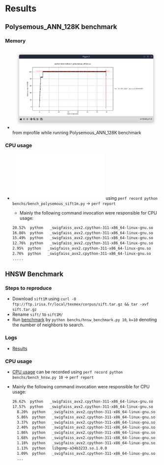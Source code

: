 # Results

## Polysemous_ANN_128K benchmark

### Memory

- ![memory consumption](results/memory_consumption.png) from mprofile while running Polysemous_ANN_128K benchmark

### CPU usage

- ![CPU usage](results/cpu_usage.txt) using `perf record python benchs/bench_polysemous_sift1m.py` -> `perf report`
  - Mainly the following command invocation were responsible for CPU usage:
  
  ```sh
  20.52%  python   _swigfaiss_avx2.cpython-311-x86_64-linux-gnu.so    [.] 0x00000000005ee040
  16.86%  python   _swigfaiss_avx2.cpython-311-x86_64-linux-gnu.so    [.] 0x00000000005ee06f
  15.49%  python   _swigfaiss_avx2.cpython-311-x86_64-linux-gnu.so    [.] 0x00000000005ee047
  12.76%  python   _swigfaiss_avx2.cpython-311-x86_64-linux-gnu.so    [.] 0x00000000005ee08d
  2.95%  python   _swigfaiss_avx2.cpython-311-x86_64-linux-gnu.so    [.] 0x00000000005ee0a4
  2.76%  python   _swigfaiss_avx2.cpython-311-x86_64-linux-gnu.so    [.] 0x00000000005ee09f
  .....
  ```

## HNSW Benchmark

### Steps to reproduce

- Download `sift1M` using `curl -O ftp://ftp.irisa.fr/local/texmex/corpus/sift.tar.gz && tar -xvf sift.tar.gz`
- Rename `sift/` to `sift1M/`
- Run [benchmark](./benchs/bench_hnsw.py) by `python benchs/hnsw_benchmark.py 10`, `k=10` denoting the number of neighbors to search.

### Logs

- [Results](./results/hnsw_benchmark_k10.txt)

### CPU usage

- [CPU usage](./results/hnsw_benchmark_cpu_usage.txt) can be recorded using `perf record python benchs/bench_hnsw.py 10` -> `perf report`
- Mainly the following command invocation were responsible for CPU usage:
  
  ```sh
  26.62%  python   _swigfaiss_avx2.cpython-311-x86_64-linux-gnu.so    [.] 0x000000000070bcb1
  17.57%  python   _swigfaiss_avx2.cpython-311-x86_64-linux-gnu.so    [.] 0x00000000005e4820
    8.20%  python   _swigfaiss_avx2.cpython-311-x86_64-linux-gnu.so    [.] 0x000000000070bdda
    5.86%  python   _swigfaiss_avx2.cpython-311-x86_64-linux-gnu.so    [.] 0x000000000070bd28
    3.37%  python   _swigfaiss_avx2.cpython-311-x86_64-linux-gnu.so    [.] 0x000000000070bcd7
    2.40%  python   _swigfaiss_avx2.cpython-311-x86_64-linux-gnu.so    [.] 0x000000000070bd78
    1.86%  python   _swigfaiss_avx2.cpython-311-x86_64-linux-gnu.so    [.] 0x00000000005e4800
    1.68%  python   _swigfaiss_avx2.cpython-311-x86_64-linux-gnu.so    [.] 0x000000000070bcac
    1.18%  python   _swigfaiss_avx2.cpython-311-x86_64-linux-gnu.so    [.] 0x00000000005e47c4
    1.13%  python   libgomp-a34b3233.so.1.0.0                          [.] omp_set_lock
    1.09%  python   _swigfaiss_avx2.cpython-311-x86_64-linux-gnu.so    [.] 0x00000000005e4883
    ...
  ```
